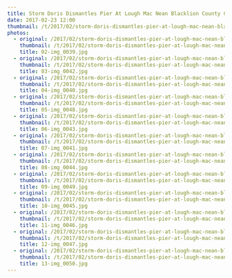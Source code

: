 ```yaml
---
title: Storm Doris Dismantles Pier At Lough Mac Nean Blacklion County Cavan
date: 2017-02-23 12:00
thumbnail: /t/2017/02/storm-doris-dismantles-pier-at-lough-mac-nean-blacklion-county-cavan/02-img_0039.jpg
photos:
  - original: /2017/02/storm-doris-dismantles-pier-at-lough-mac-nean-blacklion-county-cavan/02-img_0039.jpg
    thumbnail: /t/2017/02/storm-doris-dismantles-pier-at-lough-mac-nean-blacklion-county-cavan/02-img_0039.jpg
    title: 02-img_0039.jpg
  - original: /2017/02/storm-doris-dismantles-pier-at-lough-mac-nean-blacklion-county-cavan/03-img_0042.jpg
    thumbnail: /t/2017/02/storm-doris-dismantles-pier-at-lough-mac-nean-blacklion-county-cavan/03-img_0042.jpg
    title: 03-img_0042.jpg
  - original: /2017/02/storm-doris-dismantles-pier-at-lough-mac-nean-blacklion-county-cavan/04-img_0040.jpg
    thumbnail: /t/2017/02/storm-doris-dismantles-pier-at-lough-mac-nean-blacklion-county-cavan/04-img_0040.jpg
    title: 04-img_0040.jpg
  - original: /2017/02/storm-doris-dismantles-pier-at-lough-mac-nean-blacklion-county-cavan/05-img_0048.jpg
    thumbnail: /t/2017/02/storm-doris-dismantles-pier-at-lough-mac-nean-blacklion-county-cavan/05-img_0048.jpg
    title: 05-img_0048.jpg
  - original: /2017/02/storm-doris-dismantles-pier-at-lough-mac-nean-blacklion-county-cavan/06-img_0043.jpg
    thumbnail: /t/2017/02/storm-doris-dismantles-pier-at-lough-mac-nean-blacklion-county-cavan/06-img_0043.jpg
    title: 06-img_0043.jpg
  - original: /2017/02/storm-doris-dismantles-pier-at-lough-mac-nean-blacklion-county-cavan/07-img_0041.jpg
    thumbnail: /t/2017/02/storm-doris-dismantles-pier-at-lough-mac-nean-blacklion-county-cavan/07-img_0041.jpg
    title: 07-img_0041.jpg
  - original: /2017/02/storm-doris-dismantles-pier-at-lough-mac-nean-blacklion-county-cavan/08-img_0044.jpg
    thumbnail: /t/2017/02/storm-doris-dismantles-pier-at-lough-mac-nean-blacklion-county-cavan/08-img_0044.jpg
    title: 08-img_0044.jpg
  - original: /2017/02/storm-doris-dismantles-pier-at-lough-mac-nean-blacklion-county-cavan/09-img_0049.jpg
    thumbnail: /t/2017/02/storm-doris-dismantles-pier-at-lough-mac-nean-blacklion-county-cavan/09-img_0049.jpg
    title: 09-img_0049.jpg
  - original: /2017/02/storm-doris-dismantles-pier-at-lough-mac-nean-blacklion-county-cavan/10-img_0045.jpg
    thumbnail: /t/2017/02/storm-doris-dismantles-pier-at-lough-mac-nean-blacklion-county-cavan/10-img_0045.jpg
    title: 10-img_0045.jpg
  - original: /2017/02/storm-doris-dismantles-pier-at-lough-mac-nean-blacklion-county-cavan/11-img_0046.jpg
    thumbnail: /t/2017/02/storm-doris-dismantles-pier-at-lough-mac-nean-blacklion-county-cavan/11-img_0046.jpg
    title: 11-img_0046.jpg
  - original: /2017/02/storm-doris-dismantles-pier-at-lough-mac-nean-blacklion-county-cavan/12-img_0047.jpg
    thumbnail: /t/2017/02/storm-doris-dismantles-pier-at-lough-mac-nean-blacklion-county-cavan/12-img_0047.jpg
    title: 12-img_0047.jpg
  - original: /2017/02/storm-doris-dismantles-pier-at-lough-mac-nean-blacklion-county-cavan/13-img_0050.jpg
    thumbnail: /t/2017/02/storm-doris-dismantles-pier-at-lough-mac-nean-blacklion-county-cavan/13-img_0050.jpg
    title: 13-img_0050.jpg
---
```

